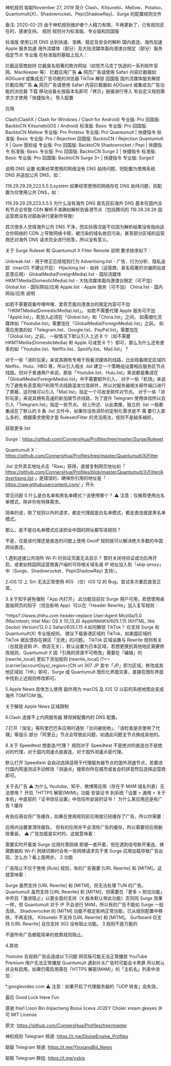 神机规则
聪聪November 27, 2019
简介
Clash、Kitsunebi、Mellow、Potatso、Quantumult(X)、Shadowrocket、Pepi(ShadowRay)、Surge 的配置规则文件

备注: 2020-02-25 由于神机规则维护者个人精力有限，不再更新了，已有规则还在的，感谢支持。
规则
规则分为标准版、专业版和回国版

标准版
使用公共 DNS 达到快速、准确、稳定及安全的解析
国内直连、海外加速
Apple 服务加速
海外流媒体（部分）及大陆流媒体面向港澳台限定（部分）服务指定节点
专业版
在标准版的基础上加入：

拦截运营商劫持
拦截臭名昭著的欺诈网站（如思杰马克丁伪造的一系列软件官网、MacKeeper 等）
拦截应用广告 ⚠️ 网页广告请使用 Safari 内容拦截器如 ADGuard 或集成去广告功能的浏览器
TikTok 解锁
回国版
国内流媒体服务解锁
拦截应用广告 ⚠️ 网页广告请使用 Safari 内容拦截器如 ADGuard 或集成去广告功能的浏览器
下载
移动设备长按版本名即可「拷贝」链接进行导入
有自定义规则需求方才使用「快捷指令」
导入配置

应用

Clash(ClashX / Clash for Windows / Clash for Android)
          专业版: Pro
          回国版: BacktoCN
Kitsunebi(iOS / Android)
          标准版: Basic
          专业版: Pro
          回国版: BacktoCN
Mellow
          专业版: Pro
Potatso
          专业版: Pro
Quantumult | 快捷指令
          标准版: Basic
          专业版: Pro / Rejection
          回国版: BacktoCN / Rejection
Quantumult X | Qure 图标组
          专业版: Pro
          回国版: BacktoCN
Shadowrocket / Pepi | 快捷指令
          标准版: Basic
          专业版: Pro
          回国版: BacktoCN
Surge 2 | 快捷指令
          标准版: Basic
          专业版: Pro
          回国版: BacktoCN
Surge 3+ | 快捷指令
          专业版: Surge3
  

说明
DNS 设置
如果经常使用的网络没有 DNS 劫持问题，则配置为使用系统 DNS 并追加公共 DNS，如：

119.29.29.29,223.5.5.5,system
如果经常使用的网络存在 DNS 劫持问题，则配置为仅使用公共 DNS，如：

119.29.29.29,223.5.5.5
为什么没有海外 DNS
首先目前海外 DNS 基本在国内没有节点会导致 CDN 解析不准确如解析到香港节点（包括腾讯的 119.28.28.28 因运营商没有对路由进行更新所导致）

其次很多人觉得海外公共 DNS 干净，而实际情况是不仅因为解析结果没有指向适合你网络的 CDN 上导致网络卡顿，被污染的域名依旧污染，甚至部分区域的运营商还对海外 DNS 请求完全进行抢答，所以没有意义。

关于 Surge Ruleset 和 Quantumult X Filter Remote 说明
要求排序如下：

Unbreak.list - 用于修正后续规则行为
Advertising.list - 广告、行为分析、隐私追踪（macOS 不建议开启）
Hijacking.list - 劫持（运营商、臭名昭著的诈骗网站或恶意应用）
GlobalMedia(ForeignMedia).list - 国际流媒体
HKMTMedia(DomesticMedia).list - 大陆流媒体面向港澳台限定（可不加）
Global.list - 国际网站/应用
Apple.list - Apple 服务（可不加）
China.list - 国内网站/应用
说明

如若不需要观看哔哩哔哩、爱奇艺面向港澳台的限定内容可不加「HKMTMedia(DomesticMedia).list」。
如若不需要代理 Apple 服务可不加「Apple.list」，若加入必须在「Global.list」和「China.list」之间。
如需细化流媒体如「Youtube.list」需要加在「GlobalMedia(ForeignMedia).list」之前。
如需应用类的如「Telegram.list、Google.list、PayPal.list」需要加在「Global.list」之前。
一般情况下默认引入上述 8 个（如不需要 HKMTMedia(DomesticMedia) 和 Apple 可减至 6 个）即可，那么为什么还有更多的如「Youtube.list、Netflix.list、Spotify.list、Mail.list」？

对于一些「进阶玩家」来说其拥有专用于观看流媒体的线路，比如观看限定区域的 Netflix、Hulu、HBO 等，所以引入相关 .list 建立一个策略组设置相应服务区节点线路。但对于普通用户来说，那些「Youtube.list、Hulu.list」来说都是集成在「GlobalMedia(ForeignMedia).list」中不需要额外引入。
对于一些「机场」来说为了避免有恶意用户利用节点线路滥发垃圾邮件，所以对服务器相关邮件端口进行了屏蔽，这时候可以引入「Mail.list」指定一个可收发邮件对节点。
对于一些「进阶玩家」来说其拥有高速的新加坡节点线路，为了提升 Telegram 使用体验所以会引入「Telegram.list」指定一些节点。
综上所述、以此类推，独立的 .list 一般都集成在了默认的 6 条 .list 文件中，如果你没有进阶的定制化需求是不 需 要引入那么多的，根据需求使用才是 Ruleset/Filter 的灵活用法，规则不是越多越好。

获取更多 list

Surge：https://github.com/ConnersHua/Profiles/tree/master/Surge/Ruleset

Quantumult X：https://github.com/ConnersHua/Profiles/tree/master/Quantumult/X/Filter

.list 文件真实地址点击「Raw」获得，直接复制网页地址如「 https://github.com/ConnersHua/Profiles/blob/master/Quantumult/X/Filter/Advertising.list 」是错误的，确保你引用的地址是「 https://raw.githubusercontent.com/ 」开头



常见问题
0.什么是白名单和黑名单模式？该使用哪个？
⚠️ 注意：仅推荐使用白名单模式，除非你有特殊需求。

简单的说，除了规则以外的请求，都走代理就是白名单模式，都走直连就是黑名单模式。

那么，是不是白名单模式应该把全中国的网址都写进规则？

不是，仅是该代理还是直连的问题上使用 GeoIP 规则就可以解决绝大多数的中国网站直连。

1.遇到连接公共场所 Wi-Fi 时验证页面无法显示？
暂时关闭待验证成功后再开启，或者如校园网运营商客户端的可将相关域名或 IP 地址加入到「skip-proxy」中（Surge、Shadowrocket、Pepi(ShadowRay) 支持）。

2.iOS 12 上 Siri 无法正常使用
#55 （仅）iOS 12 的 Bug，尝试多次重启直至正常。

3.关于知乎避免强制「App 内打开」
此功能目前仅 Surge 用户可用，若想使用桌面版网页的知乎（但会影响 App）可以在「Header Rewrite」加入复写规则：

^https?://www\.zhihu\.com header-replace User-Agent Mozilla/5.0  (Macintosh; Intel Mac OS X 10_13_6) AppleWebKit/605.1.15 (KHTML, like  Gecko) Version/12.0.2 Safari/605.1.15
4.如何解锁 TikTok？
仅支持 Surge 和 Quantumult(X) 专业版规则。
建议下载香港区域的 TikTok，如美国区域的 TikTok 据反馈存在换区「无效」的问题。
TikTok 区域设置与 Rewrite 规则有关（也就是说和 IP、商店无关），默认设置为日本区域，若想更换到其他地区需要修改规则，Quantumult X 因「引用的资源不可修改」需要在「编辑」的 [rewrite_local] 里如下添加规则
[rewrite_local]
(?<=(carrier|account|sys)_region=)CN url 307 JP
其中「JP」即为区域，修改成其他区域如「HK」即可，Surge 或 Quantumult 图形化界面完善，直接在图形界面中找到上述规则修改即可。

5.Apple News 具体怎么使用
副作用为 macOS 及 iOS 12 以前的系统地图会变成海外 TOMTOM 版。

关于解锁 Apple News 区域限制

6.Clash 连接不上内网服务器
移除掉配置内的 DNS 配置。

7.打开「淘宝」等阿里巴巴系应用时遇到「访问被拒绝」、「请检查是否使用了代理」等提示
部分「阿里云」节点会导致此问题，如遇此问题主节点换成其他的。

8.关于 Speedtest 想直连/代理？
规则对于 Speedtest 不是绝对的直连也不是绝对的代理，对于国内测速点是直连，对于国外测速点是代理。

默认打开 Speedtest 会自动选择适用于代理服务器节点的国外测速节点，若要进行国内网速测试手动修改「测速点」搜索你所在城市或省会的拼音然后选择运营商即可。


关于去广告
⚠️ 为什么 Youtube、知乎、微博等应用（存在于 MitM 域名列表）无法使用？
开启「HTTPS 解密(MitM)」功能
安装证书
到系统「设置 > 通用 > 关于本机」中底部的「证书信任设置」中信任所安装的证书！
为什么某应用还是有广告
1.缓存

有些应用会将广告缓存，如果在使用规则前应用就已经缓存了广告，所以你需要：

应用内设置里清除缓存。
但有的应用并不会清除广告的缓存，所以需要将应用删除重装。
⚠️ 广告加载是实时的，这就意味着：

需要实时开着类 Surge 应用托管网络
即便一直开着，但在遇到信号断开重连、蜂窝数据和 Wi-Fi 网络切换时会有一些网络请求先于类 Surge 应用加载导致广告出现，怎么办？看上面两步。
2.功能

广告阻止不仅于使用 [Rule] 规则，有的广告需要 [URL Rewrite] 和 [MITM]，这就意味着：

Surge 虽然支持 [URL Rewrite] 和 [MITM]，但无法处理 TUN 的广告。
Quantumult 虽然支持 [URL Rewrite] 和 [MITM]，但需要在「更多 > 附加功能」中开启「激进阻止」以更全面的支持（X 版本默认带此功能）否则同 Surge 效果一样，但 Quantumult 对于 IP 不会进行 MitM，所以有的广告不能如 Surge 一般去除。
Shadowrocket 的 [MITM] 功能不稳定影响正常功能，已从规则配置中移除，不再支持。
Kitsunebi 不支持 [URL Rewrite] 和 [MITM]。
Surfboard 仅支持 [URL Rewrite] 且仅支持 302 没有阻止功能。
3.规则不是万能的

不是所有广告都能简单的依靠规则阻止。

4.其他

Youtube 去视频广告会造成以下问题
网页版可能无法正常播放
YouTube Premium 用户无法正常播放
Quantumult 遇到片头广告时可能会卡黑屏
所以默认并没有启用，如果仍需启用需在「HTTPS 解密(MitM)」的「主机名」列表中添加：

*.googlevideo.com
⚠️ 注意：如果开启了代理服务器的「UDP 转发」会失效。


最后
Good Luck Have Fun

感谢
lhie1
Lison Bin
linjiacheng
Booui
liceva
JO2EY
Choler
xream
gkeyes
许可
MIT License



原文: https://github.com/ConnersHua/Profiles/tree/master

神机规则 Telegram 频道: https://t.me/DivineEngine_Profiles

聪聪 Telegram 频道: https://t.me/YinxiangBiji_News

聪聪 Telegram 群组: https://t.me/yxbjx